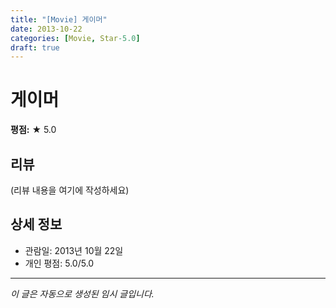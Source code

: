 ```yaml
---
title: "[Movie] 게이머"
date: 2013-10-22
categories: [Movie, Star-5.0]
draft: true
---
```


# 게이머

**평점:** ★ 5.0

## 리뷰

(리뷰 내용을 여기에 작성하세요)

## 상세 정보

- 관람일: 2013년 10월 22일
- 개인 평점: 5.0/5.0

---

*이 글은 자동으로 생성된 임시 글입니다.*
